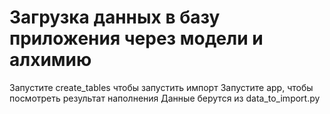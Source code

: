 # Загрузка данных в базу приложения через модели и алхимию

Запустите create_tables чтобы запустить импорт
Запустите app, чтобы посмотреть результат наполнения
Данные берутся из data_to_import.py


